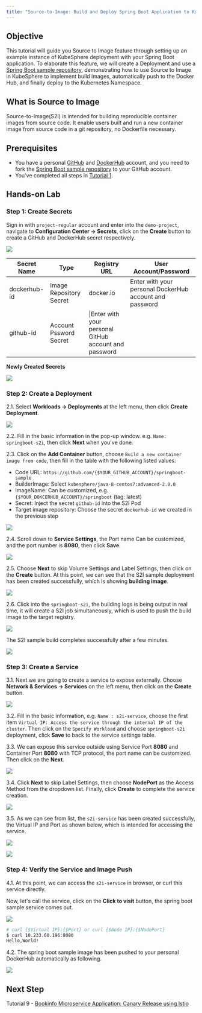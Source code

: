 ```yaml
---
title: "Source-to-Image: Build and Deploy Spring Boot Application to KubeSphere"
---
```


## Objective

This tutorial will guide you Source to Image feature through setting up an example instance of KubeSphere deployment with your Spring Boot application. To elaborate this feature, we will create a Deployment and use a [Spring Boot sample repository](https://github.com/kubesphere/springboot-sample), demonstrating how to use Source to Image in KubeSphere to implement build images, automatically push to the Docker Hub, and finally deploy to the Kubernetes Namespace.


## What is Source to Image

Source-to-Image(S2I) is intended for building reproducible container images from source code. It enable users built and run a new container image from source code in a git repository, no Dockerfile necessary.

## Prerequisites

- You have a personal [GitHub](https://github.com/) and [DockerHub](http://www.dockerhub.com/) account, and you need to fork the [Spring Boot sample repository](https://github.com/kubesphere/springboot-sample) to your GitHub account.
- You've completed all steps in [Tutorial 1](admin-quick-start.md).

## Hands-on Lab

### Step 1: Create Secrets

Sign in with `project-regular` account and enter into the `demo-project`, navigate to **Configuration Center → Secrets**, click on the **Create** button to create a GitHub and DockerHub secret respectively.

![](https://pek3b.qingstor.com/kubesphere-docs/png/20190717175549.png)

|Secret Name|Type|Registry URL|User Account/Password|
|---|---|---|---|
|dockerhub-id|Image Repository Secret|docker.io|Enter with your personal DockerHub account and password|
|github-id|Account Pssword Secret|\|Enter with your personal GitHub account and password|

**Newly Created Secrets**

![](https://pek3b.qingstor.com/kubesphere-docs/png/20190717175741.png)

### Step 2: Create a Deployment

2.1. Select **Workloads → Deployments** at the left menu, then click **Create Deployment**.

![](https://pek3b.qingstor.com/kubesphere-docs/png/20190717180338.png)

2.2. Fill in the basic information in the pop-up window. e.g. `Name: springboot-s2i`, then click **Next** when you've done.

2.3. Click on the **Add Container** button, choose `Build a new container image from code`, then fill in the table with the following listed values:

- Code URL: `https://github.com/{$YOUR_GITHUB_ACCOUNT}/springboot-sample`
- BuilderImage: Select `kubesphere/java-8-centos7:advanced-2.0.0`
- ImageName: Can be customized, e.g. `{$YOUR_DOKCERHUB_ACCOUNT}/springboot` (tag: latest)
- Secret: Inject the secret `github-id` into the S2I Pod
- Target image repository: Choose the secret `dockerhub-id` we created in the previous step

![](https://pek3b.qingstor.com/kubesphere-docs/png/20190718095825.png)

2.4. Scroll down to **Service Settings**, the Port name Can be customized, and the port number is **8080**, then click **Save**.

![](https://pek3b.qingstor.com/kubesphere-docs/png/20190718112803.png)

2.5. Choose **Next** to skip Volume Settings and Label Settings, then click on the **Create** button. At this point, we can see that the S2I sample deployment has been created successfully, which is showing **building image**.

![](https://pek3b.qingstor.com/kubesphere-docs/png/20190718100557.png)

2.6. Click into the `springboot-s2i`, the building logs is being output in real time, it will create a S2I job simultaneously, which is used to push the build image to the target registry.

![](https://pek3b.qingstor.com/kubesphere-docs/png/20190718100908.png)

The S2I sample build completes successfully after a few minutes.

![](https://pek3b.qingstor.com/kubesphere-docs/png/20190718115255.png)

### Step 3: Create a Service

3.1. Next we are going to create a service to expose externally. Choose **Network & Services → Services** on the left menu, then click on the **Create** button.

![](https://pek3b.qingstor.com/kubesphere-docs/png/20190718102443.png)

3.2. Fill in the basic information, e.g. `Name : s2i-service`, choose the first item `Virtual IP: Access the service through the internal IP of the cluster`. Then click on the `Specify Workload` and choose `springboot-s2i` deployment, click **Save** to back to the service settings table.

3.3. We can expose this service outside using Service Port **8080** and Container Port **8080** with TCP protocol, the port name can be customized. Then click on the **Next**.

![](https://pek3b.qingstor.com/kubesphere-docs/png/20190718112621.png)

3.4. Click **Next** to skip Label Settings, then choose **NodePort** as the Access Method from the dropdown list. Finally, click **Create** to complete the service creation.

![](https://pek3b.qingstor.com/kubesphere-docs/png/20190718105444.png)

3.5. As we can see from list, the `s2i-service` has been created successfully, the Virtual IP and Port as shown below, which is intended for accessing the service.

![](https://pek3b.qingstor.com/kubesphere-docs/png/20190718112547.png)

![](https://pek3b.qingstor.com/kubesphere-docs/png/20190718113210.png)

### Step 4: Verify the Service and Image Push

4.1. At this point, we can access the `s2i-service` in browser, or curl this service directly.

Now, let's call the service, click on the **Click to visit** button, the spring boot sample service comes out.

![](https://pek3b.qingstor.com/kubesphere-docs/png/20190718113343.png)

```bash
# curl {$Virtual IP}:{$Port} or curl {$Node IP}:{$NodePort}
$ curl 10.233.60.196:8080
Hello,World!
```

4.2. The spring boot sample image has been pushed to your personal DockerHub automatically as following.

![](https://pek3b.qingstor.com/kubesphere-docs/png/20190718113818.png)

## Next Step

Tutorial 9 - [Bookinfo Microservice Application: Canary Release using Istio](canary-release.md)